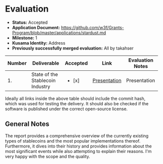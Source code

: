 # Evaluation

- **Status:** Accepted
- **Application Document:** https://github.com/w3f/Grants-Program/blob/master/applications/stardust.md
- **Milestone:** 1
- **Kusama Identity:** Address
- **Previously successfully merged evaluation:** All by takahser

| Number | Deliverable | Accepted | Link | Evaluation Notes |
| ------ | ----------- | -------- | ---- |----------------- |
| 1.     | State of the Stablecoin Industry | <ul><li>[x] </li></ul> | [Presentation](https://github.com/adit313/State-of-the-Stablecoin-Industry/blob/79e38f0adc7fa8896948673d2ee7e043000f0d4a/State%20of%20the%20Industry.pdf) | Presentation |

Ideally all links inside the above table should include the commit hash,
which was used for testing the delivery. It should also be checked if the software is published under the correct open-source license.

## General Notes

The report provides a comprehensive overview of the currently existing types of stablecoins and the most popular implementations thereof. Furthermore, it dives into their history and provides information about the most significant events while also attempting to explain their reasons. I'm very happy with the scope and the quality.
